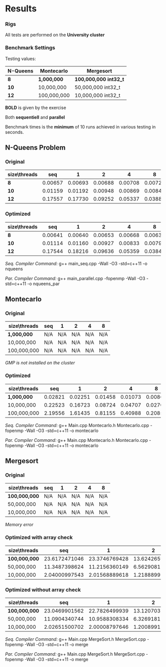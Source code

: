 # Results

### Rigs
All tests are performed on the **University cluster**

### Benchmark Settings

Testing values:

| N-Queens | Montecarlo | Mergesort |
|----------|------------|-----------|
| **8**       | **1,000,000**   | **100,000,000 int32_t**  |
| **10**       | 10,000,000    | 50,000,000 int32_t    |
| **12**       | 100,000,000    | 10,000,000 int32_t      |

**BOLD** is given by the exercise

Both **sequentiell** and **parallel**

Benchmark times is the **minimum** of 10 runs achieved in various testing in seconds.

## N-Queens Problem

### Original

| size\threads | seq | 1 | 2 | 4 | 8 |
|------|-------|--------|--------|--------|--------|
| **8**   | 0.00657 | 0.00693 | 0.00688 | 0.00708 | 0.00722|
| **10**   | 0.01159 | 0.01192 | 0.00948 | 0.00869 | 0.00841 |
| **12**   | 0.17557 | 0.17730 | 0.09252 | 0.05337 | 0.03888 |

### Optimized

| size\threads | seq | 1 | 2 | 4 | 8 |
|------|-------|--------|--------|--------|--------|
| **8**   | 0.00641| 0.00640 | 0.00653 | 0.00668 | 0.00638 |
| **10**   | 0.01114 | 0.01160 | 0.00927 | 0.00833 | 0.00799 |
| **12**   | 0.17544 | 0.18216 | 0.09636 | 0.05359 | 0.03849 |

_Seq. Compiler Command:_ g++ main_seq.cpp -Wall -O3 -std=c++11 -o nqueens

_Par. Compiler Command:_ g++ main_parallel.cpp -fopenmp -Wall -O3 -std=c++11 -o nqueens_par

## Montecarlo

### Original

| size\threads | seq | 1 | 2 | 4 | 8 |
|------|-------|--------|--------|--------|--------|
| **1,000,000**   | N/A | N/A| N/A | N/A | N/A |
| 10,000,000   | N/A | N/A| N/A | N/A | N/A |
| 100,000,000   | N/A | N/A| N/A | N/A | N/A |

_GMP is not installed on the cluster_

### Optimized

| size\threads | seq | 1 | 2 | 4 | 8 |
|------|-------|--------|--------|--------|--------|
| **1,000,000**   | 0.02821 | 0.02251 | 0.01458 | 0.01073 | 0.00862 |
| 10,000,000   | 0.22523 | 0.16723 | 0.08724| 0.04707 | 0.02709 |
| 100,000,000   | 2.19556 | 1.61435 | 0.81155 | 0.40988 | 0.20855 |

_Seq. Compiler Command:_ g++ Main.cpp Montecarlo.h Montecarlo.cpp -fopenmp -Wall -O3 -std=c++11 -o montecarlo

_Par. Compiler Command:_ g++ Main.cpp Montecarlo.h Montecarlo.cpp -fopenmp -Wall -O3 -std=c++11 -o montecarlo

## Mergesort

### Original

| size\threads | seq | 1 | 2 | 4 | 8 |
|------|-------|--------|--------|--------|--------|
| **100,000,000**   | N/A | N/A| N/A | N/A | N/A |
| 50,000,000   | N/A | N/A| N/A | N/A | N/A |
| 10,000,000   | N/A | N/A| N/A | N/A | N/A |

_Memory error_

### Optimized with array check

| size\threads | seq | 1 | 2 | 4 | 8 |
|------|-------|--------|--------|--------|--------|
| **100,000,000**   |23.6172471046|23.3746769428|13.6242659092|9.16054105759|8.83927297592|
| 50,000,000   |11.3487398624|11.2156360149|6.56290817261|4.41468501091|4.26440906525|
| 10,000,000   |2.04000997543|2.01568889618|1.21888995171|0.808686971664|0.773750066757|

### Optimized without array check
| size\threads | seq | 1 | 2 | 4 | 8 |
|------|-------|--------|--------|--------|--------|
| **100,000,000**   |23.0469901562|22.7826499939|13.1207032204|8.63236498833|8.3134200573|
| 50,000,000   |11.0904340744|10.9588308334|6.32691812515|4.1782810688|4.01788687706|
| 10,000,000   |2.02651500702|2.00008797646|1.20089912415|0.794095039368|0.758894920349|


_Seq. Compiler Command:_ g++ Main.cpp MergeSort.h MergeSort.cpp -fopenmp -Wall -O3 -std=c++11 -o merge

_Par. Compiler Command:_ g++ Main.cpp MergeSort.h MergeSort.cpp -fopenmp -Wall -O3 -std=c++11 -o merge
